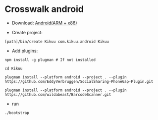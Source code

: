 # Crosswalk android

* Download: [Android(ARM + x86)](https://download.01.org/crosswalk/releases/crosswalk/android/stable/11.40.277.7/crosswalk-11.40.277.7.zip)

* Create project:

```
[path]/bin/create Kikuu com.kikuu.android Kikuu
```

* Add plugins:

```
npm install -g plugman # If not installed

cd Kikuu

plugman install --platform android --project . --plugin https://github.com/EddyVerbruggen/SocialSharing-PhoneGap-Plugin.git

plugman install --platform android --project . --plugin https://github.com/wildabeast/BarcodeScanner.git
```

* run

```
./bootstrap
```